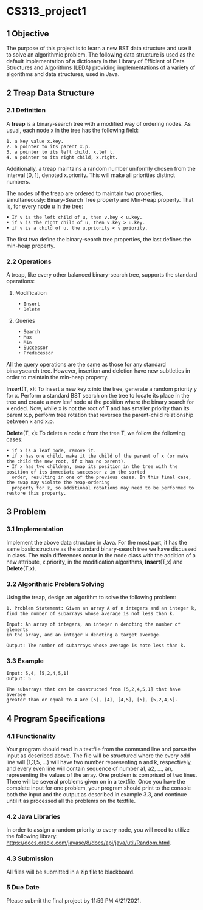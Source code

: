 # CS313_project1

## 1 Objective

The purpose of this project is to learn a new BST data structure and use it to
solve an algorithmic problem. The following data structure is used as the default
implementation of a dictionary in the Library of Efficient of Data Structures and
Algorithms (LEDA) providing implementations of a variety of algorithms and
data structures, used in Java.

## 2 Treap Data Structure

### 2.1 Definition
A **treap** is a binary-search tree with a modified way of ordering nodes. As
usual, each node x in the tree has the following field:

    1. a key value x.key.
    2. a pointer to its parent x.p.
    3. a pointer to its left child, x.lef t.
    4. a pointer to its right child, x.right.
    
Additionally, a treap maintains a random number uniformly chosen from the
interval [0, 1], denoted x.priority. This will make all priorities distinct numbers.

The nodes of the treap are ordered to maintain two properties, simultaneously: Binary-Search Tree property and Min-Heap property. That is,
for every node u in the tree:

    • If v is the left child of u, then v.key < u.key.
    • if v is the right child of u, then v.key > u.key.
    • if v is a child of u, the u.priority < v.priority.
The first two define the binary-search tree properties, the last defines the
min-heap property.


### 2.2 Operations

A treap, like every other balanced binary-search tree, supports the standard
operations:

1. Modification

        • Insert
        • Delete
   
2. Queries

        • Search
        • Max
        • Min 
        • Successor
        • Predecessor
        
All the query operations are the same as those for any standard binarysearch tree. However, insertion and deletion have new subtleties in order
to maintain the min-heap property.

**Insert**(T, x): To insert a new key x into the tree, generate a random
priority y for x. Perform a standard BST search on the tree to locate
its place in the tree and create a new leaf node at the position where the
binary search for x ended. Now, while x is not the root of T and has
smaller priority than its parent x.p, perform tree rotation that reverses
the parent-child relationship between x and x.p.

**Delete**(T, x): To delete a node x from the tree T, we follow the following
cases:

    • if x is a leaf node, remove it.
    • if x has one child, make it the child of the parent of x (or make the child the new root, if x has no parent).
    • If x has two children, swap its position in the tree with the position of its immediate successor z in the sorted 
      order, resulting in one of the previous cases. In this final case, the swap may violate the heap-ordering 
      property for z, so additional rotations may need to be performed to restore this property.

## 3 Problem

### 3.1 Implementation

Implement the above data structure in Java. For the most part, it has the same
basic structure as the standard binary-search tree we have discussed in class.
The main differences occur in the node class with the addition of a new attribute,
x.priority, in the modification algorithms, **Insert**(T,x) and **Delete**(T,x).


### 3.2 Algorithmic Problem Solving

Using the treap, design an algorithm to solve the following problem:

    1. Problem Statement: Given an array A of n integers and an integer k,
    find the number of subarrays whose average is not less than k.

    Input: An array of integers, an integer n denoting the number of elements
    in the array, and an integer k denoting a target average.

    Output: The number of subarrays whose average is note less than k.
    
### 3.3 Example

    Input: 5,4, [5,2,4,5,1] 
    Output: 5

    The subarrays that can be constructed from [5,2,4,5,1] that have average 
    greater than or equal to 4 are [5], [4], [4,5], [5], [5,2,4,5].
    
## 4 Program Specifications

### 4.1 Functionality

Your program should read in a textfile from the command line and parse the
input as described above. The file will be structured where the every odd line
will (1,3,5, ...) will have two number representing n and k, respectively, and
every even line will contain sequence of number a1, a2, ..., an, representing the
values of the array. One problem is comprised of two lines. There will be
several problems given on in a textfile. Once you have the complete input for
one problem, your program should print to the console both the input and the
output as described in example 3.3, and continue until it as processed all the
problems on the textfile.

### 4.2 Java Libraries
 
In order to assign a random priority to every node, you will need to utilize the
following library:
https://docs.oracle.com/javase/8/docs/api/java/util/Random.html.

### 4.3 Submission
All files will be submitted in a zip file to blackboard.

### 5 Due Date
Please submit the final project by 11:59 PM 4/21/2021.
